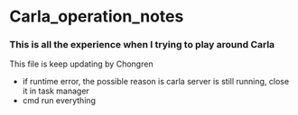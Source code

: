 # Carla_operation_notes

### This is all the experience when I trying to play around Carla

This file is keep updating by Chongren

- if runtime error, the possible reason is carla server is still running, close it in task manager
- cmd run everything
